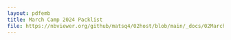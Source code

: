 ```yaml
---
layout: pdfemb
title: March Camp 2024 Packlist
file: https://nbviewer.org/github/matsq4/02host/blob/main/_docs/02MarchCamp2024_Packlist.pdf
---
```

